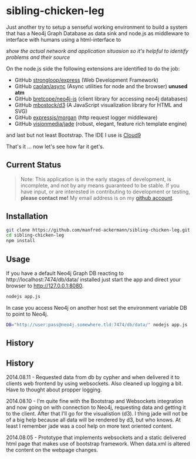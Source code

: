 # sibling-chicken-leg


Just another try to setup a senseful working environment to build a system that
has a Neo4j Graph Database as data sink and node.js as middleware to interface
with humans using a html-interface to

*show the actual network and application situasion so
it's helpful to identify problems and their source*
 
On the node.js side the following extensions are identified to do the job:
- GitHub [strongloop/express](//github.com/strongloop/express) (Web Development Framework)
- GitHub [caolan/async](//github.com/caolan/async) (Async utilities for node and the browser) **unused atm**
- GitHub [bretcope/neo4j-js](//github.com/bretcope/neo4j-js) (client library for accessing neo4j databases)
- GitHub [mbostock/d3](//github.com/mbostock/d3) (A JavaScript visualization library for HTML and SVG)
- GitHub [expressjs/morgan](//github.com/expressjs/morgan) (http request logger middleware)
- GitHub [visionmedia/jade](//github.com/visionmedia/jade) (robust, elegant, feature rich template engine)

and last but not least Bootstrap. The IDE I use is [Cloud9](//c9.io)

That's it ... now let's see how far it get's.

## Current Status

> Note: This application is in the early stages of development, is incomplete, and not by any means guaranteed to be stable. If you have input, or are interested in contributing to development or testing, __please contact me!__ My email address is on my [github account](https://github.com/manfred-ackermann).

## Installation

```bash
git clone https://github.com/manfred-ackermann/sibling-chicken-leg.git
cd sibling-chicken-leg
npm install 
```

## Usage

If you have a default Neo4j Graph DB reacting to http://localhost:7474/db/data/
installed just start the app and direct your browser to http://127.0.0.1:8080.

```bash
nodejs app.js
```

In case you access Neo4j on another host set the environment variable DB to
point to Neo4j.

```bash
DB="http://user:pass@neo4j.somewhere.tld:7474/db/data/" nodejs app.js
```

## History

History
-------
2014.08.11 - Requested data from db by cypher and when delivered it to clients
             web frontend by using websockets. Also cleaned up logging a bit.
             Have to thought about propper logging.

2014.08.10 - I'm quite fine with the Bootstrap and Websockets integration and
             now going on with connection to Neo4j, requesting data and getting
             it to the client. After that I'll go for the visualistion (d3). I
             thing jade will not be of a big help because all data will be 
             rendered by d3, but who knows. At least I remember jade was a cool
             help on more text oriented content.
             
2014.08.05 - Prototype that implements websockets and a static delivered html
             page that makes use of bootstrap framework. When data.xml is 
             altered the content on the webpage changes.
